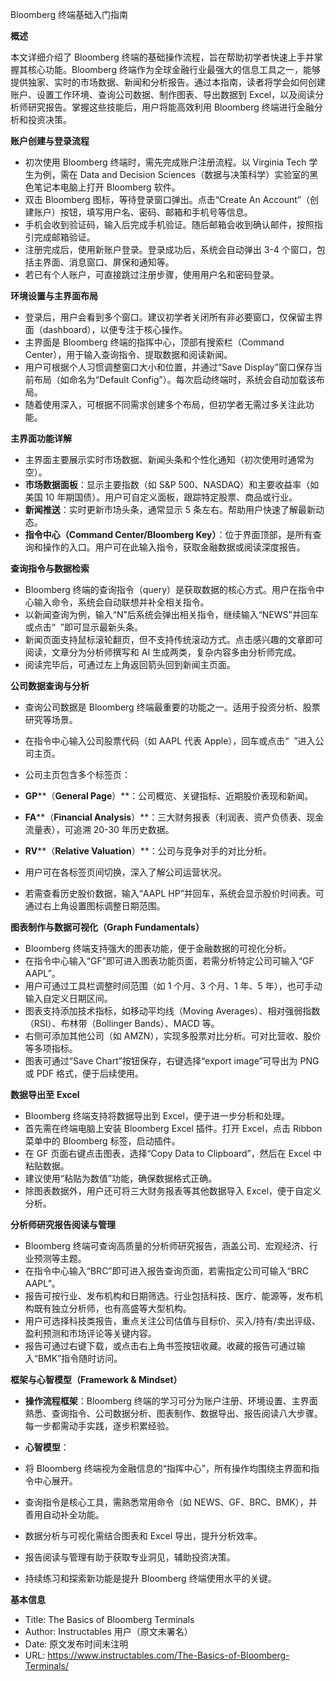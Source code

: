 Bloomberg 终端基础入门指南

  

**概述**

  

本文详细介绍了 Bloomberg 终端的基础操作流程，旨在帮助初学者快速上手并掌握其核心功能。Bloomberg 终端作为全球金融行业最强大的信息工具之一，能够提供独家、实时的市场数据、新闻和分析报告。通过本指南，读者将学会如何创建账户、设置工作环境、查询公司数据、制作图表、导出数据到 Excel，以及阅读分析师研究报告。掌握这些技能后，用户将能高效利用 Bloomberg 终端进行金融分析和投资决策。

  

**账户创建与登录流程**

- 初次使用 Bloomberg 终端时，需先完成账户注册流程。以 Virginia Tech 学生为例，需在 Data and Decision Sciences（数据与决策科学）实验室的黑色笔记本电脑上打开 Bloomberg 软件。
- 双击 Bloomberg 图标，等待登录窗口弹出。点击“Create An Account”（创建账户）按钮，填写用户名、密码、邮箱和手机号等信息。
- 手机会收到验证码，输入后完成手机验证。随后邮箱会收到确认邮件，按照指引完成邮箱验证。
- 注册完成后，使用新账户登录。登录成功后，系统会自动弹出 3-4 个窗口，包括主界面、消息窗口、屏保和通知等。
- 若已有个人账户，可直接跳过注册步骤，使用用户名和密码登录。

  

**环境设置与主界面布局**

- 登录后，用户会看到多个窗口。建议初学者关闭所有非必要窗口，仅保留主界面（dashboard），以便专注于核心操作。
- 主界面是 Bloomberg 终端的指挥中心，顶部有搜索栏（Command Center），用于输入查询指令、提取数据和阅读新闻。
- 用户可根据个人习惯调整窗口大小和位置，并通过“Save Display”窗口保存当前布局（如命名为“Default Config”）。每次启动终端时，系统会自动加载该布局。
- 随着使用深入，可根据不同需求创建多个布局，但初学者无需过多关注此功能。

  

**主界面功能详解**

- 主界面主要展示实时市场数据、新闻头条和个性化通知（初次使用时通常为空）。
- **市场数据面板**：显示主要指数（如 S&P 500、NASDAQ）和主要收益率（如美国 10 年期国债）。用户可自定义面板，跟踪特定股票、商品或行业。
- **新闻推送**：实时更新市场头条，通常显示 5 条左右。帮助用户快速了解最新动态。
- **指令中心（****Command Center/Bloomberg Key****）**：位于界面顶部，是所有查询和操作的入口。用户可在此输入指令，获取金融数据或阅读深度报告。

  

**查询指令与数据检索**

- Bloomberg 终端的查询指令（query）是获取数据的核心方式。用户在指令中心输入命令，系统会自动联想并补全相关指令。
- 以新闻查询为例，输入“N”后系统会弹出相关指令，继续输入“NEWS”并回车或点击“  <GO>”即可显示最新头条。
- 新闻页面支持鼠标滚轮翻页，但不支持传统滚动方式。点击感兴趣的文章即可阅读，文章分为分析师撰写和 AI 生成两类，复杂内容多由分析师完成。
- 阅读完毕后，可通过左上角返回箭头回到新闻主页面。

  

**公司数据查询与分析**

- 查询公司数据是 Bloomberg 终端最重要的功能之一。适用于投资分析、股票研究等场景。
- 在指令中心输入公司股票代码（如 AAPL 代表 Apple），回车或点击“  <GO>”进入公司主页。
- 公司主页包含多个标签页：

- **GP****（****General Page****）**：公司概览、关键指标、近期股价表现和新闻。
- **FA****（****Financial Analysis****）**：三大财务报表（利润表、资产负债表、现金流量表），可追溯 20-30 年历史数据。
- **RV****（****Relative Valuation****）**：公司与竞争对手的对比分析。

- 用户可在各标签页间切换，深入了解公司运营状况。
- 若需查看历史股价数据，输入“AAPL HP”并回车，系统会显示股价时间表。可通过右上角设置图标调整日期范围。

  

**图表制作与数据可视化（****Graph Fundamentals****）**

- Bloomberg 终端支持强大的图表功能，便于金融数据的可视化分析。
- 在指令中心输入“GF”即可进入图表功能页面，若需分析特定公司可输入“GF AAPL”。
- 用户可通过工具栏调整时间范围（如 1 个月、3 个月、1 年、5 年），也可手动输入自定义日期区间。
- 图表支持添加技术指标，如移动平均线（Moving Averages）、相对强弱指数（RSI）、布林带（Bollinger Bands）、MACD 等。
- 右侧可添加其他公司（如 AMZN），实现多股票对比分析。可对比营收、股价等多项指标。
- 图表可通过“Save Chart”按钮保存，右键选择“export image”可导出为 PNG 或 PDF 格式，便于后续使用。

  

**数据导出至** **Excel**

- Bloomberg 终端支持将数据导出到 Excel，便于进一步分析和处理。
- 首先需在终端电脑上安装 Bloomberg Excel 插件。打开 Excel，点击 Ribbon 菜单中的 Bloomberg 标签，启动插件。
- 在 GF 页面右键点击图表，选择“Copy Data to Clipboard”，然后在 Excel 中粘贴数据。
- 建议使用“粘贴为数值”功能，确保数据格式正确。
- 除图表数据外，用户还可将三大财务报表等其他数据导入 Excel，便于自定义分析。

  

**分析师研究报告阅读与管理**

- Bloomberg 终端可查询高质量的分析师研究报告，涵盖公司、宏观经济、行业预测等主题。
- 在指令中心输入“BRC”即可进入报告查询页面，若需指定公司可输入“BRC AAPL”。
- 报告可按行业、发布机构和日期筛选。行业包括科技、医疗、能源等，发布机构既有独立分析师，也有高盛等大型机构。
- 用户可选择科技类报告，重点关注公司估值与目标价、买入/持有/卖出评级、盈利预测和市场评论等关键内容。
- 报告可通过右键下载，或点击右上角书签按钮收藏。收藏的报告可通过输入“BMK”指令随时访问。

  

**框架与心智模型（****Framework & Mindset****）**

- **操作流程框架**：Bloomberg 终端的学习可分为账户注册、环境设置、主界面熟悉、查询指令、公司数据分析、图表制作、数据导出、报告阅读八大步骤。每一步都需动手实践，逐步积累经验。
- **心智模型**：

- 将 Bloomberg 终端视为金融信息的“指挥中心”，所有操作均围绕主界面和指令中心展开。
- 查询指令是核心工具，需熟悉常用命令（如 NEWS、GF、BRC、BMK），并善用自动补全功能。
- 数据分析与可视化需结合图表和 Excel 导出，提升分析效率。
- 报告阅读与管理有助于获取专业洞见，辅助投资决策。
- 持续练习和探索新功能是提升 Bloomberg 终端使用水平的关键。

  

**基本信息**

- Title: The Basics of Bloomberg Terminals
- Author: Instructables 用户（原文未署名）
- Date: 原文发布时间未注明
- URL: https://www.instructables.com/The-Basics-of-Bloomberg-Terminals/